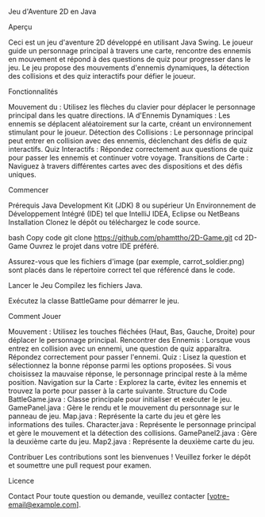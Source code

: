 Jeu d'Aventure 2D en Java

Aperçu

Ceci est un jeu d'aventure 2D développé en utilisant Java Swing. Le joueur guide un personnage principal à travers une carte, rencontre des ennemis en mouvement et répond à des questions de quiz pour progresser dans le jeu. Le jeu propose des mouvements d'ennemis dynamiques, la détection des collisions et des quiz interactifs pour défier le joueur.

Fonctionnalités

Mouvement du : Utilisez les flèches du clavier pour déplacer le personnage principal dans les quatre directions.
IA d'Ennemis Dynamiques : Les ennemis se déplacent aléatoirement sur la carte, créant un environnement stimulant pour le joueur.
Détection des Collisions : Le personnage principal peut entrer en collision avec des ennemis, déclenchant des défis de quiz interactifs.
Quiz Interactifs : Répondez correctement aux questions de quiz pour passer les ennemis et continuer votre voyage.
Transitions de Carte : Naviguez à travers différentes cartes avec des dispositions et des défis uniques.

Commencer

Prérequis
Java Development Kit (JDK) 8 ou supérieur
Un Environnement de Développement Intégré (IDE) tel que IntelliJ IDEA, Eclipse ou NetBeans
Installation
Clonez le dépôt ou téléchargez le code source.

bash
Copy code
git clone https://github.com/phamttho/2D-Game.git
cd 2D-Game
Ouvrez le projet dans votre IDE préféré.

Assurez-vous que les fichiers d'image (par exemple, carrot_soldier.png) sont placés dans le répertoire correct tel que référencé dans le code.

Lancer le Jeu
Compilez les fichiers Java.

Exécutez la classe BattleGame pour démarrer le jeu.

Comment Jouer

Mouvement : Utilisez les touches fléchées (Haut, Bas, Gauche, Droite) pour déplacer le personnage principal.
Rencontrer des Ennemis : Lorsque vous entrez en collision avec un ennemi, une question de quiz apparaîtra. Répondez correctement pour passer l'ennemi.
Quiz : Lisez la question et sélectionnez la bonne réponse parmi les options proposées. Si vous choisissez la mauvaise réponse, le personnage principal reste à la même position.
Navigation sur la Carte : Explorez la carte, évitez les ennemis et trouvez la porte pour passer à la carte suivante.
Structure du Code
BattleGame.java : Classe principale pour initialiser et exécuter le jeu.
GamePanel.java : Gère le rendu et le mouvement du personnage sur le panneau de jeu.
Map.java : Représente la carte du jeu et gère les informations des tuiles.
Character.java : Représente le personnage principal et gère le mouvement et la détection des collisions.
GamePanel2.java : Gère la deuxième carte du jeu.
Map2.java : Représente la deuxième carte du jeu.

Contribuer
Les contributions sont les bienvenues ! Veuillez forker le dépôt et soumettre une pull request pour examen.

Licence


Contact
Pour toute question ou demande, veuillez contacter [votre-email@example.com].
